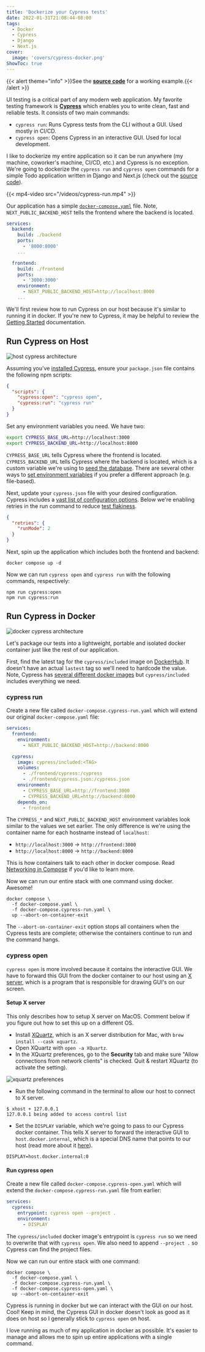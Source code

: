 ```yaml
---
title: 'Dockerize your Cypress tests'
date: 2022-01-31T21:08:44-08:00
tags:
  - Docker
  - Cypress
  - Django
  - Next.js
cover:
  image: 'covers/cypress-docker.png'
ShowToc: true
---
```


{{< alert theme="info" >}}See the [**source code**](https://github.com/johnnymetz/cypress-docker-django-nextjs) for a working example.{{< /alert >}}

UI testing is a critical part of any modern web application. My favorite testing framework is [**Cypress**](https://docs.cypress.io) which enables you to write clean, fast and reliable tests. It consists of two main commands:

- `cypress run`: Runs Cypress tests from the CLI without a GUI. Used mostly in CI/CD.
- `cypress open`: Opens Cypress in an interactive GUI. Used for local development.

I like to dockerize my entire application so it can be run anywhere (my machine, coworker's machine, CI/CD, etc.) and Cypress is no exception. We're going to dockerize the `cypress run` and `cypress open` commands for a simple Todo application written in Django and Next.js (check out the [source code](https://github.com/johnnymetz/cypress-docker-django-nextjs)).

{{< mp4-video src="/videos/cypress-run.mp4" >}}

Our application has a simple [`docker-compose.yaml`](https://github.com/johnnymetz/cypress-docker-django-nextjs/blob/main/docker-compose.yaml) file. Note, `NEXT_PUBLIC_BACKEND_HOST` tells the frontend where the backend is located.

```yaml
services:
  backend:
    build: ./backend
    ports:
      - '8000:8000'
    ...

  frontend:
    build: ./frontend
    ports:
      - '3000:3000'
    environment:
      - NEXT_PUBLIC_BACKEND_HOST=http://localhost:8000
    ...
```

We'll first review how to run Cypress on our host because it's similar to running it in docker. If you're new to Cypress, it may be helpful to review the [Getting Started](https://docs.cypress.io/guides/getting-started/installing-cypress) documentation.

## Run Cypress on Host

![host cypress architecture](/host-cypress-architecture.png)

Assuming you've [installed Cypress](https://docs.cypress.io/guides/getting-started/installing-cypress), ensure your `package.json` file contains the following npm scripts:

```json
{
  "scripts": {
    "cypress:open": "cypress open",
    "cypress:run": "cypress run"
  }
}
```

Set any environment variables you need. We have two:

```bash
export CYPRESS_BASE_URL=http://localhost:3000
export CYPRESS_BACKEND_URL=http://localhost:8000
```

`CYPRESS_BASE_URL` tells Cypress where the frontend is located. `CYPRESS_BACKEND_URL` tells Cypress where the backend is located, which is a custom variable we're using to [seed the database](https://github.com/johnnymetz/cypress-docker-django-nextjs/blob/main/frontend/cypress/support/commands.js#L3). There are several other ways to [set environment variables](https://docs.cypress.io/guides/guides/environment-variables#Setting) if you prefer a different approach (e.g. file-based).

Next, update your `cypress.json` file with your desired configuration. Cypress includes a [vast list of configuration options](https://docs.cypress.io/guides/references/configuration#cypress-json). Below we're enabling retries in the run command to reduce [test flakiness](https://docs.cypress.io/guides/dashboard/flaky-test-management).

```json
{
  "retries": {
    "runMode": 2
  }
}
```

Next, spin up the application which includes both the frontend and backend:

```
docker compose up -d
```

Now we can run `cypress open` and `cypress run` with the following commands, respectively:

```
npm run cypress:open
npm run cypress:run
```

## Run Cypress in Docker

![docker cypress architecture](/docker-cypress-architecture.png)

Let's package our tests into a lightweight, portable and isolated docker container just like the rest of our application.

First, find the latest tag for the `cypress/included` image on [DockerHub](https://hub.docker.com/r/cypress/included/tags). It doesn't have an actual `lastest` tag so we'll need to hardcode the value. Note, Cypress has [several different docker images](https://github.com/cypress-io/cypress-docker-images) but `cypress/included` includes everything we need.

### cypress run

Create a new file called `docker-compose.cypress-run.yaml` which will extend our original `docker-compose.yaml` file:

```yaml
services:
  frontend:
    environment:
      - NEXT_PUBLIC_BACKEND_HOST=http://backend:8000

  cypress:
    image: cypress/included:<TAG>
    volumes:
      - ./frontend/cypress:/cypress
      - ./frontend/cypress.json:/cypress.json
    environment:
      - CYPRESS_BASE_URL=http://frontend:3000
      - CYPRESS_BACKEND_URL=http://backend:8000
    depends_on:
      - frontend
```

The `CYPRESS_*` and `NEXT_PUBLIC_BACKEND_HOST` environment variables look similar to the values we set earlier. The only difference is we're using the container name for each hostname instead of `localhost`:

- `http://localhost:3000` -> `http://frontend:3000`
- `http://localhost:8000` -> `http://backend:8000`

This is how containers talk to each other in docker compose. Read [Networking in Compose](https://docs.docker.com/compose/networking/) if you'd like to learn more.

Now we can run our entire stack with one command using docker. Awesome!

```
docker compose \
  -f docker-compose.yaml \
  -f docker-compose.cypress-run.yaml \
  up --abort-on-container-exit
```

The `--abort-on-container-exit` option stops all containers when the Cypress tests are complete; otherwise the containers continue to run and the command hangs.

### cypress open

`cypress open` is more involved because it contains the interactive GUI. We have to forward this GUI from the docker container to our host using an [X server](http://www.linfo.org/x_server.html), which is a program that is responsible for drawing GUI's on our screen.

#### Setup X server

This only describes how to setup X server on MacOS. Comment below if you figure out how to set this up on a different OS.

- Install [XQuartz](https://www.xquartz.org/), which is an X server distribution for Mac, with `brew install --cask xquartz`.
- Open XQuartz with `open -a XQuartz`.
- In the XQuartz preferences, go to the **Security** tab and make sure "Allow connections from network clients" is checked. Quit & restart XQuartz (to activate the setting).

![xquartz preferences](/xquartz-preferences.png)

- Run the following command in the terminal to allow our host to connect to X server.

```
$ xhost + 127.0.0.1
127.0.0.1 being added to access control list
```

- Set the `DISPLAY` variable, which we're going to pass to our Cypress docker container. This tells X server to forward the interactive GUI to `host.docker.internal`, which is a special DNS name that points to our host (read more about it [here](https://docs.docker.com/desktop/mac/networking/#use-cases-and-workarounds)).

```
DISPLAY=host.docker.internal:0
```

#### Run cypress open

Create a new file called `docker-compose.cypress-open.yaml` which will extend the `docker-compose.cypress-run.yaml` file from earlier:

```yaml
services:
  cypress:
    entrypoint: cypress open --project .
    environment:
      - DISPLAY
```

The `cypress/included` docker image's entrypoint is `cypress run` so we need to overwrite that with `cypress open`. We also need to append `--project .` so Cypress can find the project files.

Now we can run our entire stack with one command:

```
docker compose \
  -f docker-compose.yaml \
  -f docker-compose.cypress-run.yaml \
  -f docker-compose.cypress-open.yaml \
  up --abort-on-container-exit
```

Cypress is running in docker but we can interact with the GUI on our host. Cool! Keep in mind, the Cypress GUI in docker doesn't look as good as it does on host so I generally stick to `cypress open` on host.

I love running as much of my application in docker as possible. It's easier to manage and allows me to spin up entire applications with a single command.

